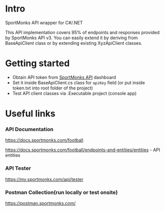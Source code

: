 # Intro
SportMonks API wrapper for C#/.NET

This API implementation covers 95% of endpoints and responses provided by SportMonks API v3.
You can easily extend it by deriving from BaseApiClient class or by extending existing XyzApiClient classes.

# Getting started
- Obtain API token from [SportMonks API](https://my.sportmonks.com/api/tokens) dashboard
- Set it inside BaseApiClient.cs class for `apiKey` field (or put inside token.txt into root folder of the project)
- Test API client classes via .Executable project (console app)

# Useful links
### API Documentation
https://docs.sportmonks.com/football 

https://docs.sportmonks.com/football/endpoints-and-entities/entities - API entities 

### API Tester
https://my.sportmonks.com/api/tester

### Postman Collection(run locally or test onsite)
https://postman.sportmonks.com/ 




